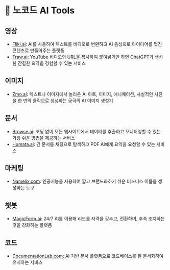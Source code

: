 # 🚀 노코드 AI Tools

## 영상

- [Fliki.ai](https://fliki.ai/): AI를 사용하여 텍스트를 비디오로 변환하고 AI 음성으로 아이디어를 멋진 콘텐츠로 만들어주는 플랫폼
- [Traw.ai](https://traw.ai/): YouTube 비디오의 URL을 복사하여 붙여넣기만 하면 ChatGPT가 생성한 간결한 요약을 경험할 수 있는 서비스

## 이미지

- [Zmo.ai](https://www.zmo.ai/): 텍스트나 이미지에서 놀라운 AI 아트, 이미지, 애니메이션, 사실적인 사진을 한 번의 클릭으로 생성하는 궁극의 AI 이미지 생성기

## 문서

- [Browse.ai](https://www.browse.ai/): 코딩 없이 모든 웹사이트에서 데이터를 추출하고 모니터링할 수 있는 가장 쉬운 방법을 제공하는 서비스
- [Humata.ai](https://www.humata.ai/): 긴 문서를 채팅으로 탐색하고 PDF AI에게 요약을 요청할 수 있는 서비스

## 마케팅

- [Namelix.com](https://namelix.com/): 인공지능을 사용하여 짧고 브랜드화하기 쉬운 비즈니스 이름을 생성하는 도구

## 챗봇

- [MagicForm.ai](https://www.magicform.ai/): 24/7 AI를 이용해 리드를 자격을 갖추고, 전환하며, 후속 조치하는 것을 강화하는 플랫폼

## 코드

- [DocumentationLab.com](https://documentationlab.com/): AI 기반 문서 플랫폼으로 코드베이스를 잘 문서화하여 유지하는 서비스



